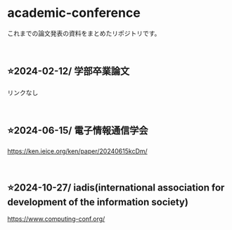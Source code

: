 # academic-conference
これまでの論文発表の資料をまとめたリポジトリです。

<br>

## ⭐️2024-02-12/ 学部卒業論文
リンクなし

<br>

## ⭐️2024-06-15/ 電子情報通信学会
https://ken.ieice.org/ken/paper/20240615kcDm/

<br>

## ⭐️2024-10-27/ iadis(international association for development of the information society)
https://www.computing-conf.org/

<br>
